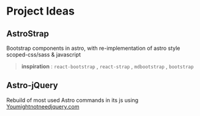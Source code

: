 # Project Ideas

## AstroStrap
Bootstrap components in astro, with re-implementation of astro style scoped-css/sass & javascript
> **inspiration** : `react-bootstrap` , `react-strap` , `mdbootstrap` , `bootstrap`

## Astro-jQuery
Rebuild of most used Astro commands in its js using [Youmightnotneedjquery.com](https://youmaynotneedjquery.com)
